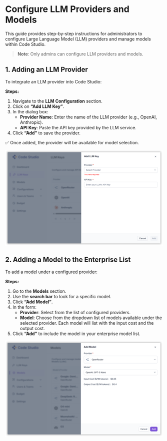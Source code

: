 # Configure LLM Providers and Models

This guide provides step-by-step instructions for administrators to configure Large Language Model (LLM) providers and manage models within Code Studio.

> **Note**: Only admins can configure LLM providers and models.


## 1. Adding an LLM Provider

To integrate an LLM provider into Code Studio:

**Steps:**

1. Navigate to the **LLM Configuration** section.  
2. Click on **“Add LLM Key”**.  
3. In the dialog box:
   - **Provider Name**: Enter the name of the LLM provider (e.g., OpenAI, Anthropic).  
   - **API Key**: Paste the API key provided by the LLM service.  
4. Click **“Add”** to save the provider.

✅ Once added, the provider will be available for model selection.

<img src="./enterprise-images/llm and providers.png" alt="Provider" />

## 2. Adding a Model to the Enterprise List

To add a model under a configured provider:

**Steps:**

1. Go to the **Models** section.  
2. Use the **search bar** to look for a specific model.  
3. Click **“Add Model”**.  
4. In the form:
   - **Provider**: Select from the list of configured providers.  
   - **Model**: Choose from the dropdown list of models available under the selected provider. Each model will list with the input cost and the output cost.  
5. Click **“Add”** to include the model in your enterprise model list.

<img src="./enterprise-images/add model.png" alt="provider" />


